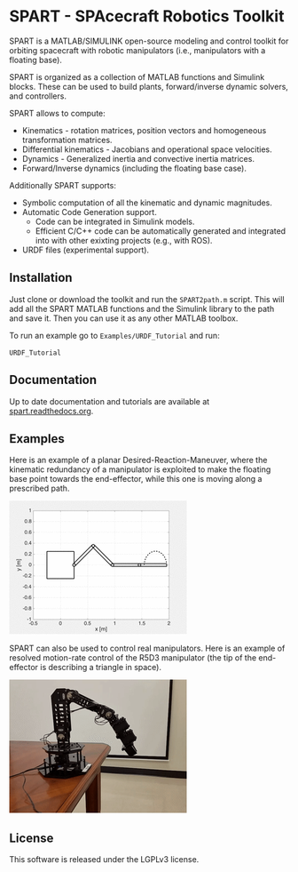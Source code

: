 # SPART - SPAcecraft Robotics Toolkit

SPART is a MATLAB/SIMULINK open-source modeling and control toolkit for orbiting spacecraft with robotic manipulators (i.e., manipulators with a floating base).

SPART is organized as a collection of MATLAB functions and Simulink blocks. These can be used to build plants, forward/inverse dynamic solvers, and controllers.

SPART allows to compute:

* Kinematics - rotation matrices, position vectors and homogeneous transformation matrices.
* Differential kinematics - Jacobians and operational space velocities.
* Dynamics - Generalized inertia and convective inertia matrices.
* Forward/Inverse dynamics (including the floating base case).

Additionally SPART supports:

* Symbolic computation of all the kinematic and dynamic magnitudes.
* Automatic Code Generation support.
	* Code can be integrated in Simulink models.
	* Efficient C/C++ code can be automatically generated and integrated into with other exixting projects (e.g., with ROS).
* URDF files (experimental support).


## Installation

Just clone or download the toolkit and run the `SPART2path.m` script. This will add all the SPART MATLAB functions and the Simulink library to the path and save it. Then you can use it as any other MATLAB toolbox.

To run an example go to `Examples/URDF_Tutorial` and run:

	URDF_Tutorial

## Documentation

Up to date documentation and tutorials are available at [spart.readthedocs.org](http://spart.readthedocs.org).

## Examples

Here is an example of a planar Desired-Reaction-Maneuver, where the kinematic redundancy of a manipulator is exploited to make the floating base point towards the end-effector, while this one is moving along a prescribed path.

![DRM](docs/source/Figures/DRM.gif "Desired-Reaction-Maneuver")

SPART can also be used to control real manipulators. Here is an example of resolved motion-rate control of the R5D3 manipulator (the tip of the end-effector is describing a triangle in space).

![R5D3](docs/source/Figures/R5D3.gif "R5D3 resolved motion-rate control")

## License

This software is released under the LGPLv3 license.


